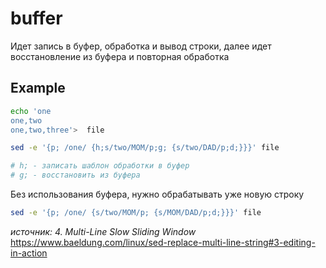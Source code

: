 # buffer

Идет запись в буфер, обработка и вывод строки, далее идет восстановление из буфера и повторная обработка

## Example

```sh
echo 'one
one,two
one,two,three'>  file
```

```sh
sed -e '{p; /one/ {h;s/two/MOM/p;g; {s/two/DAD/p;d;}}}' file

# h; - записать шаблон обработки в буфер
# g; - восстановить из буфера
```

Без использования буфера, нужно обрабатывать уже новую строку

```sh
sed -e '{p; /one/ {s/two/MOM/p; {s/MOM/DAD/p;d;}}}' file
```

*источник:* _4. Multi-Line Slow Sliding Window_ <https://www.baeldung.com/linux/sed-replace-multi-line-string#3-editing-in-action>